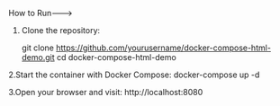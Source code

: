 How to Run--->

1. Clone the repository:
   
   git clone https://github.com/yourusername/docker-compose-html-demo.git
     cd docker-compose-html-demo
   
2.Start the container with Docker Compose:
   docker-compose up -d


3.Open your browser and visit:
http://localhost:8080
